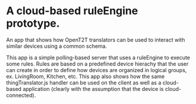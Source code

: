 # A cloud-based ruleEngine prototype.
An app that shows how OpenT2T translators can be used to interact with similar devices using a common schema.

This app is a simple polling-based server that uses a ruleEngine to execute some rules. Rules are based on a predefined device hierachy that the user can create in order to define how devices are organized in logical groups, ex. LivingRoom, Kitchen, etc. This app also shows how the same thingTranslator.js handler can be used on the client as well as a cloud-based application (clearly with the assumption that the device is cloud-connected).
